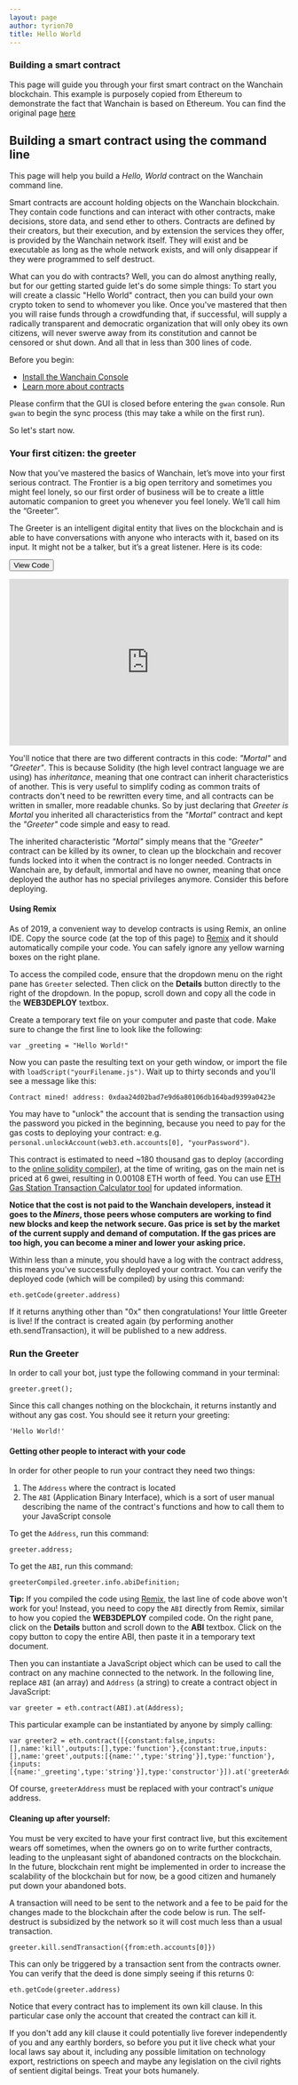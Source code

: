 ```yaml
---
layout: page
author: tyrion70
title: Hello World 
---
```


### Building a smart contract 

This page will guide you through your first smart contract on the Wanchain blockchain. This example is purposely copied from Ethereum to demonstrate the fact that Wanchain is based on Ethereum. You can find the original page [here](https://github.com/ethereum/ethereum-org/blob/master/views/content/greeter.md)


## Building a smart contract using the command line

This page will help you build a *Hello, World* contract on the Wanchain command line. 

Smart contracts are account holding objects on the Wanchain blockchain. They contain code functions and can interact with other contracts, make decisions, store data, and send ether to others. Contracts are defined by their creators, but their execution, and by extension the services they offer, is provided by the Wanchain network itself. They will exist and be executable as long as the whole network exists, and will only disappear if they were programmed to self destruct.

What can you do with contracts? Well, you can do almost anything really, but for our getting started guide let's do some simple things: To start you will create a classic "Hello World" contract, then you can build your own crypto token to send to whomever you like. Once you've mastered that then you will raise funds through a crowdfunding that, if successful, will supply a radically transparent and democratic organization that will only obey its own citizens, will never swerve away from its constitution and cannot be censored or shut down. And all that in less than 300 lines of code.

Before you begin:

* [Install the Wanchain Console](/docs/using-the-console)
* [Learn more about contracts](http://ethdocs.org/en/latest/contracts-and-transactions/contracts.html)

Please confirm that the GUI is closed before entering the `gwan` console.
Run `gwan` to begin the sync process (this may take a while on the first run).

So let's start now.

### Your first citizen: the greeter

Now that you’ve mastered the basics of Wanchain, let’s move into your first serious contract. The Frontier is a big open territory and sometimes you might feel lonely, so our first order of business will be to create a little automatic companion to greet you whenever you feel lonely. We’ll call him the “Greeter”.

The Greeter is an intelligent digital entity that lives on the blockchain and is able to have conversations with anyone who interacts with it, based on its input. It might not be a talker, but it’s a great listener. Here is its code:

<button type="button" class="btn btn-info" data-toggle="collapse" data-target="#fiddle1">View Code</button>
<div class="collapse" id="fiddle1">
<iframe src="https://ethfiddle.com/services/iframesnippet/rMFEply5F5" scrolling="no" frameborder="0" height="300" width="300" allowtransparency="true" class="ef_embed_iframe" style="width: 100%; overflow: hidden;"></iframe>
</div>


You'll notice that there are two different contracts in this code: _"Mortal"_ and _"Greeter"_.  This is because Solidity (the high level contract language we are using) has *inheritance*, meaning that one contract can inherit characteristics of another. This is very useful to simplify coding as common traits of contracts don't need to be rewritten every time, and all contracts can be written in smaller, more readable chunks. So by just declaring that _Greeter is Mortal_ you inherited all characteristics from the _"Mortal"_ contract and kept the _"Greeter"_ code simple and easy to read.

The inherited characteristic _"Mortal"_ simply means that the _"Greeter"_ contract can be killed by its owner, to clean up the blockchain and recover funds locked into it when the contract is no longer needed. Contracts in Wanchain are, by default, immortal and have no owner, meaning that once deployed the author has no special privileges anymore. Consider this before deploying.


#### Using Remix

As of 2019, a convenient way to develop contracts is using Remix, an online IDE. Copy the source code (at the top of this page) to [Remix](https://remix.ethereum.org) and it should automatically compile your code. You can safely ignore any yellow warning boxes on the right plane.

To access the compiled code, ensure that the dropdown menu on the right pane has `Greeter` selected. Then click on the **Details** button directly to the right of the dropdown. In the popup, scroll down and copy all the code in the **WEB3DEPLOY** textbox.

Create a temporary text file on your computer and paste that code. Make sure to change the first line to look like the following:

    var _greeting = "Hello World!"

Now you can paste the resulting text on your geth window, or import the file with `loadScript("yourFilename.js")`. Wait up to thirty seconds and you'll see a message like this:

    Contract mined! address: 0xdaa24d02bad7e9d6a80106db164bad9399a0423e

You may have to "unlock" the account that is sending the transaction using the password you picked in the beginning, because you need to pay for the gas costs to deploying your contract: e.g. `personal.unlockAccount(web3.eth.accounts[0], "yourPassword")`.

This contract is estimated to need ~180 thousand gas to deploy (according to the [online solidity compiler](http://remix.ethereum.org)), at the time of writing, gas on the main net is priced at 6 gwei, resulting in 0.00108 ETH worth of feed. You can use [ETH Gas Station Transaction Calculator tool](https://ethgasstation.info/calculatorTxV.php) for updated information.

**Notice that the cost is not paid to the Wanchain developers, instead it goes to the _Miners_, those peers whose computers are working to find new blocks and keep the network secure. Gas price is set by the market of the current supply and demand of computation. If the gas prices are too high, you can become a miner and lower your asking price.**

Within less than a minute, you should have a log with the contract address, this means you've successfully deployed your contract. You can verify the deployed code (which will be compiled) by using this command:

    eth.getCode(greeter.address)

If it returns anything other than "0x" then congratulations! Your little Greeter is live! If the contract is created again (by performing another eth.sendTransaction), it will be published to a new address.


### Run the Greeter

In order to call your bot, just type the following command in your terminal:

    greeter.greet();

Since this call changes nothing on the blockchain, it returns instantly and without any gas cost. You should see it return your greeting:

    'Hello World!'


#### Getting other people to interact with your code

In order for other people to run your contract they need two things:

1. The `Address` where the contract is located 
2. The `ABI` (Application Binary Interface), which is a sort of user manual describing the name of the contract's functions and how to call them to your JavaScript console

To get the `Address`, run this command:

    greeter.address;

To get the `ABI`, run this command:

    greeterCompiled.greeter.info.abiDefinition;

**Tip:** If you compiled the code using [Remix](https://remix.ethereum.org), the last line of code above won't work for you! Instead, you need to copy the `ABI` directly from Remix, similar to how you copied the **WEB3DEPLOY** compiled code. On the right pane, click on the **Details** button and scroll down to the **ABI** textbox. Click on the copy button to copy the entire ABI, then paste it in a temporary text document.

Then you can instantiate a JavaScript object which can be used to call the contract on any machine connected to the network. In the following line, replace `ABI` (an array) and `Address` (a string) to create a contract object in JavaScript:

    var greeter = eth.contract(ABI).at(Address);

This particular example can be instantiated by anyone by simply calling:

    var greeter2 = eth.contract([{constant:false,inputs:[],name:'kill',outputs:[],type:'function'},{constant:true,inputs:[],name:'greet',outputs:[{name:'',type:'string'}],type:'function'},{inputs:[{name:'_greeting',type:'string'}],type:'constructor'}]).at('greeterAddress');

Of course, `greeterAddress` must be replaced with your contract's _unique_ address.

#### Cleaning up after yourself:

You must be very excited to have your first contract live, but this excitement wears off sometimes, when the owners go on to write further contracts, leading to the unpleasant sight of abandoned contracts on the blockchain. In the future, blockchain rent might be implemented in order to increase the scalability of the blockchain but for now, be a good citizen and humanely put down your abandoned bots.

A transaction will need to be sent to the network and a fee to be paid for the changes made to the blockchain after the code below is run. The self-destruct is subsidized by the network so it will cost much less than a usual transaction.

    greeter.kill.sendTransaction({from:eth.accounts[0]})

This can only be triggered by a transaction sent from the contracts owner. You can verify that the deed is done simply seeing if this returns 0:

    eth.getCode(greeter.address)

Notice that every contract has to implement its own kill clause. In this particular case only the account that created the contract can kill it.

If you don't add any kill clause it could potentially live forever independently of you and any earthly borders, so before you put it live check what your local laws say about it, including any possible limitation on technology export, restrictions on speech and maybe any legislation on the civil rights of sentient digital beings. Treat your bots humanely.
